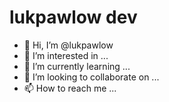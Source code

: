 # lukpawlow dev

- 👋 Hi, I’m @lukpawlow
- 👀 I’m interested in ...
- 🌱 I’m currently learning ...
- 💞️ I’m looking to collaborate on ...
- 📫 How to reach me ...

<!---
lukpawlow/lukpawlow is a ✨ special ✨ repository because its `README.md` (this file) appears on your GitHub profile.
You can click the Preview link to take a look at your changes.
--->
